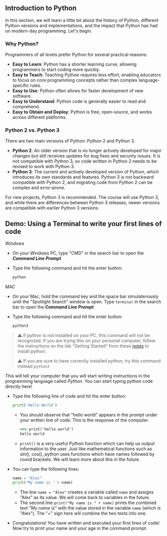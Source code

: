 ## Introduction to Python

In this section, we will learn a little bit about the history of Python, different Python versions and implementations, and the impact that Python has had on modern-day programming. Let's begin.

### Why Python?

Programmers of all levels prefer Python for several practical reasons:

- **Easy to Learn**: Python has a shorter learning curve, allowing programmers to start coding more quickly.
- **Easy to Teach**: Teaching Python requires less effort, enabling educators to focus on core programming concepts rather than complex language-specific rules.
- **Easy to Use**: Python often allows for faster development of new software.
- **Easy to Understand**: Python code is generally easier to read and comprehend.
- **Easy to Obtain and Deploy**: Python is free, open-source, and works across different platforms.

### Python 2 vs. Python 3

There are two main versions of Python: Python 2 and Python 3.

- **Python 2**: An older version that is no longer actively developed for major changes but still receives updates for bug fixes and security issues. It is not compatible with Python 3, so code written in Python 2 needs to be revised to work with Python 3.
- **Python 3**: The current and actively developed version of Python, which introduces its own standards and features. Python 3 is not backward compatible with Python 2, and migrating code from Python 2 can be complex and error-prone.

For new projects, Python 3 is recommended. The course will use Python 3, and while there are differences between Python 3 releases, newer versions are compatible with earlier Python 3 versions.

## Demo: Using a Terminal to write your first lines of code

_Windows_

- On your Windows PC, type "CMD" in the search bar to open the **_Command Line Prompt_**

- Type the following command and hit the enter button:

  ```cmd
  python
  ```

_MAC_

- On your Mac, hold the command key and the space bar simulatenously until the "Spotlight Search" window is open. Type `terminal` in the search bar to open the **_Command Line Prompt_**

- Type the following command and hit the enter button:

  ```bash
  python3
  ```

> ⚠️ If python is not installed on your PC, this command will not be recognized. If you are trying this on your personal computer, follow the instructions on the tab "Getting Started" from these [notes]() to install python.
>
> ⚠️ If you are sure to have correctly installed python, try this command instead `python3`

This will tell your computer that you will start writing instructions in the programming language called _Python_. You can start typing python code directly here!

- Type the following line of code and hit the enter button:

  ```python
  print('Hello World')
  ```

  - You should observe that "hello world" appears in the prompt under your written line of code. This is the response of the computer.

    ```cmd
    >>> print('hello world')
    hello world
    ```

  - `print()` is a very useful Python function which can help us output information to the user. Just like mathematical functions such as sin(), cos(), python uses functions which have names followed by round brackets. We will learn more about this in the future.

- You can type the following lines:

  ```python
  name = "Alex"
  print("My name is " + name)
  ```

  - The line `name = "Alex"` creates a variable called `name` and assigns "Alex" as its value. We will come back to variables in the future.
  - The second line `print("My name is " + name)` prints the combined text _"My name is"_ with the value stored in the variable `name` (which is "Alex"). The "+" sign here will combine the two texts into one.

- Congratulations! You have written and executed your first lines of code! Now try to print your name and your age in the command prompt.
